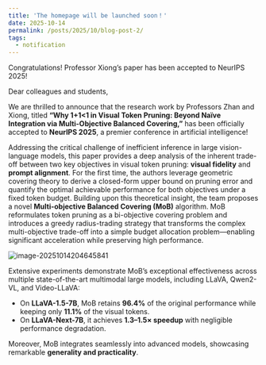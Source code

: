 ```yaml
---
title: 'The homepage will be launched soon！'
date: 2025-10-14
permalink: /posts/2025/10/blog-post-2/
tags:
  - notification
---
```

Congratulations! Professor Xiong’s paper has been accepted to NeurIPS 2025!

Dear colleagues and students,

We are thrilled to announce that the research work by Professors Zhan and Xiong, titled **“Why 1+1<1 in Visual Token Pruning: Beyond Naïve Integration via Multi-Objective Balanced Covering,”** has been officially accepted to **NeurIPS 2025**, a premier conference in artificial intelligence!

Addressing the critical challenge of inefficient inference in large vision-language models, this paper provides a deep analysis of the inherent trade-off between two key objectives in visual token pruning: **visual fidelity** and **prompt alignment**. For the first time, the authors leverage geometric covering theory to derive a closed-form upper bound on pruning error and quantify the optimal achievable performance for both objectives under a fixed token budget. Building upon this theoretical insight, the team proposes a novel **Multi-objective Balanced Covering (MoB)** algorithm. MoB reformulates token pruning as a bi-objective covering problem and introduces a greedy radius-trading strategy that transforms the complex multi-objective trade-off into a simple budget allocation problem—enabling significant acceleration while preserving high performance.

![image-20251014204645841](C:\Users\24531\AppData\Roaming\Typora\typora-user-images\image-20251014204645841.png)

Extensive experiments demonstrate MoB’s exceptional effectiveness across multiple state-of-the-art multimodal large models, including LLaVA, Qwen2-VL, and Video-LLaVA:

- On **LLaVA-1.5-7B**, MoB retains **96.4%** of the original performance while keeping only **11.1%** of the visual tokens.  
- On **LLaVA-Next-7B**, it achieves **1.3–1.5× speedup** with negligible performance degradation.  

Moreover, MoB integrates seamlessly into advanced models, showcasing remarkable **generality and practicality**.

